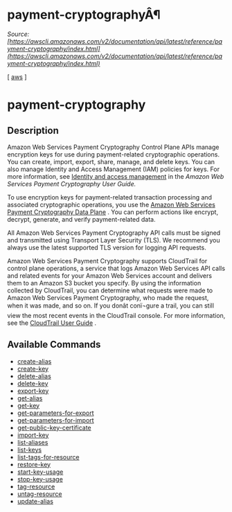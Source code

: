 # payment-cryptographyÂ¶

*Source: [https://awscli.amazonaws.com/v2/documentation/api/latest/reference/payment-cryptography/index.html](https://awscli.amazonaws.com/v2/documentation/api/latest/reference/payment-cryptography/index.html)*

[ [aws](https://awscli.amazonaws.com/v2/documentation/api/latest/reference/index.html#cli-aws) ]

# payment-cryptography

## Description

Amazon Web Services Payment Cryptography Control Plane APIs manage encryption keys for use during payment-related cryptographic operations. You can create, import, export, share, manage, and delete keys. You can also manage Identity and Access Management (IAM) policies for keys. For more information, see [Identity and access management](https://docs.aws.amazon.com/payment-cryptography/latest/userguide/security-iam.html) in the *Amazon Web Services Payment Cryptography User Guide.*

To use encryption keys for payment-related transaction processing and associated cryptographic operations, you use the [Amazon Web Services Payment Cryptography Data Plane](https://docs.aws.amazon.com/payment-cryptography/latest/DataAPIReference/Welcome.html) . You can perform actions like encrypt, decrypt, generate, and verify payment-related data.

All Amazon Web Services Payment Cryptography API calls must be signed and transmitted using Transport Layer Security (TLS). We recommend you always use the latest supported TLS version for logging API requests.

Amazon Web Services Payment Cryptography supports CloudTrail for control plane operations, a service that logs Amazon Web Services API calls and related events for your Amazon Web Services account and delivers them to an Amazon S3 bucket you specify. By using the information collected by CloudTrail, you can determine what requests were made to Amazon Web Services Payment Cryptography, who made the request, when it was made, and so on. If you donât conï¬gure a trail, you can still view the most recent events in the CloudTrail console. For more information, see the [CloudTrail User Guide](https://docs.aws.amazon.com/awscloudtrail/latest/userguide/) .

## Available Commands

- [create-alias](https://awscli.amazonaws.com/v2/documentation/api/latest/reference/payment-cryptography/create-alias.html)
- [create-key](https://awscli.amazonaws.com/v2/documentation/api/latest/reference/payment-cryptography/create-key.html)
- [delete-alias](https://awscli.amazonaws.com/v2/documentation/api/latest/reference/payment-cryptography/delete-alias.html)
- [delete-key](https://awscli.amazonaws.com/v2/documentation/api/latest/reference/payment-cryptography/delete-key.html)
- [export-key](https://awscli.amazonaws.com/v2/documentation/api/latest/reference/payment-cryptography/export-key.html)
- [get-alias](https://awscli.amazonaws.com/v2/documentation/api/latest/reference/payment-cryptography/get-alias.html)
- [get-key](https://awscli.amazonaws.com/v2/documentation/api/latest/reference/payment-cryptography/get-key.html)
- [get-parameters-for-export](https://awscli.amazonaws.com/v2/documentation/api/latest/reference/payment-cryptography/get-parameters-for-export.html)
- [get-parameters-for-import](https://awscli.amazonaws.com/v2/documentation/api/latest/reference/payment-cryptography/get-parameters-for-import.html)
- [get-public-key-certificate](https://awscli.amazonaws.com/v2/documentation/api/latest/reference/payment-cryptography/get-public-key-certificate.html)
- [import-key](https://awscli.amazonaws.com/v2/documentation/api/latest/reference/payment-cryptography/import-key.html)
- [list-aliases](https://awscli.amazonaws.com/v2/documentation/api/latest/reference/payment-cryptography/list-aliases.html)
- [list-keys](https://awscli.amazonaws.com/v2/documentation/api/latest/reference/payment-cryptography/list-keys.html)
- [list-tags-for-resource](https://awscli.amazonaws.com/v2/documentation/api/latest/reference/payment-cryptography/list-tags-for-resource.html)
- [restore-key](https://awscli.amazonaws.com/v2/documentation/api/latest/reference/payment-cryptography/restore-key.html)
- [start-key-usage](https://awscli.amazonaws.com/v2/documentation/api/latest/reference/payment-cryptography/start-key-usage.html)
- [stop-key-usage](https://awscli.amazonaws.com/v2/documentation/api/latest/reference/payment-cryptography/stop-key-usage.html)
- [tag-resource](https://awscli.amazonaws.com/v2/documentation/api/latest/reference/payment-cryptography/tag-resource.html)
- [untag-resource](https://awscli.amazonaws.com/v2/documentation/api/latest/reference/payment-cryptography/untag-resource.html)
- [update-alias](https://awscli.amazonaws.com/v2/documentation/api/latest/reference/payment-cryptography/update-alias.html)